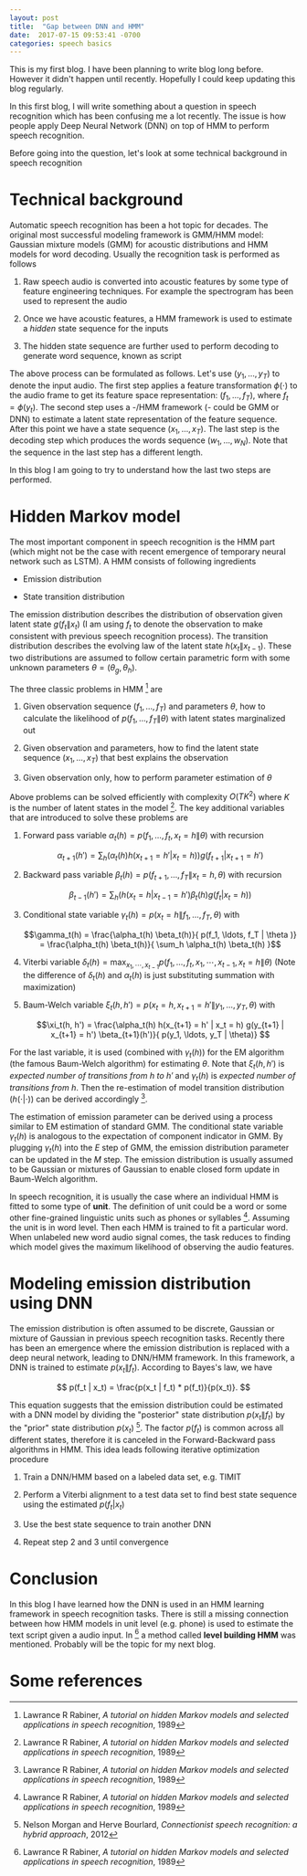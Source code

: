 ```yaml
---
layout: post
title:  "Gap between DNN and HMM"
date:  2017-07-15 09:53:41 -0700
categories: speech basics
---
```


This is my first blog. I have been planning to write blog long
before. However it didn't happen until recently. Hopefully I could
keep updating this blog regularly.

In this first blog, I will write something about a question in speech
recognition which has been confusing me a lot recently. The issue is
how people apply Deep Neural Network (DNN) on top of HMM to perform
speech recognition.

Before going into the question, let's look at some technical
background in speech recognition

# Technical background

Automatic speech recognition has been a hot topic for decades. The
original most successful modeling framework is GMM/HMM model: Gaussian
mixture models (GMM) for acoustic distributions and HMM models for
word decoding. Usually the recognition task is performed as follows

1. Raw speech audio is converted into acoustic features by some type
   of feature engineering techniques. For example the spectrogram has
   been used to represent the audio
	
2. Once we have acoustic features, a HMM framework is used to estimate
   a *hidden* state sequence for the inputs
	
3. The hidden state sequence are further used to perform decoding to
   generate word sequence, known as script

The above process can be formulated as follows. Let's use $(y_1,
\dots, y_T)$ to denote the input audio. The first step applies a
feature transformation $\phi(\cdot)$ to the audio frame to get its
feature space representation: $(f_1, \ldots, f_T)$, where $f_t =
\phi(y_t)$. The second step uses a -/HMM framework (- could be GMM or
DNN) to estimate a latent state representation of the feature
sequence. After this point we have a state sequence $(x_1, \ldots,
x_T)$. The last step is the decoding step which produces the words
sequence $(w_1, \ldots, w_N)$. Note that the sequence in the last step
has a different length.

In this blog I am going to try to understand how the last two steps
are performed.

# Hidden Markov model

The most important component in speech recognition is the HMM part
(which might not be the case with recent emergence of temporary neural
network such as LSTM). A HMM consists of following ingredients

* Emission distribution

* State transition distribution

The emission distribution describes the distribution of observation
given latent state $g(f_t \| x_t)$ (I am using $f_t$ to denote the
observation to make consistent with previous speech recognition
process). The transition distribution describes the evolving law of
the latent state $h(x_t \| x_{t-1})$. These two distributions are
assumed to follow certain parametric form with some unknown parameters
$\theta = (\theta_g, \theta_h)$.

The three classic problems in HMM [^ref1] are 

1. Given observation sequence $(f_1, \ldots, f_T)$ and parameters
   $\theta$, how to calculate the likelihood of $p(f_1, \ldots, f_T \|
   \theta)$ with latent states marginalized out

2. Given observation and parameters, how to find the latent state
   sequence $(x_1, \ldots, x_T)$ that best explains the observation

3. Given observation only, how to perform parameter estimation of
   $\theta$

Above problems can be solved efficiently with complexity $O(TK^2)$
where $K$ is the number of latent states in the model [^ref1]. The key
additional variables that are introduced to solve these problems are

1. Forward pass variable $\alpha_t(h) = p(f_1, \ldots, f_t, x_t = h \|
   \theta)$ with recursion

	$$\alpha_{t+1}(h') = \sum_h \big( \alpha_t(h) h(x_{t+1} = h' | x_t
    = h) \big) g(f_{t+1} | x_{t+1} = h')$$

2. Backward pass variable $\beta_t(h) = p(f_{t+1}, \ldots, f_T \| x_t
   = h, \theta)$ with recursion

	$$\beta_{t-1}(h') = \sum_h \big( h(x_t = h | x_{t-1} = h')
    \beta_t(h) g(f_t | x_t = h) \big)$$

3. Conditional state variable $\gamma_t(h) = p(x_t = h \| f_1, \ldots,
   f_T, \theta)$ with
   
   $$\gamma_t(h) = \frac{\alpha_t(h) \beta_t(h)}{ p(f_1, \ldots, f_T |
   \theta )} = \frac{\alpha_t(h) \beta_t(h)}{ \sum_h \alpha_t(h)
   \beta_t(h) }$$
   
4. Viterbi variable $\delta_t(h) = \max_{x_1, \cdots, x_{t-1}} p(f_1,
   \ldots, f_t, x_1, \cdots, x_{t-1}, x_t = h \| \theta)$ (Note the
   difference of $\delta_t(h)$ and $\alpha_t(h)$ is just substituting
   summation with maximization)

5. Baum-Welch variable $\xi_t(h, h') = p(x_t = h, x_{t+1} = h' \| y_1,
   \ldots, y_T, \theta)$ with

	$$\xi_t(h, h') = \frac{\alpha_t(h) h(x_{t+1} = h' | x_t = h)
    g(y_{t+1} | x_{t+1} = h') \beta_{t+1}(h')}{ p(y_1, \ldots, y_T |
    \theta)} $$

For the last variable, it is used (combined with $\gamma_t(h)$) for
the EM algorithm (the famous Baum-Welch algorithm) for estimating
$\theta$. Note that $\xi_t(h, h')$ is *expected number of transitions
from $h$ to $h'$* and $\gamma_t(h)$ is *expected number of transitions
from $h$*. Then the re-estimation of model transition distribution
($h(\cdot | \cdot))$ can be derived accordingly [^ref1].

The estimation of emission parameter can be derived using a process
similar to EM estimation of standard GMM. The conditional state
variable $\gamma_t(h)$ is analogous to the expectation of component
indicator in GMM. By plugging $\gamma_t(h)$ into the *E* step of
GMM, the emission distribution parameter can be updated in the *M*
step. The emission distribution is usually assumed to be Gaussian or
mixtures of Gaussian to enable closed form update in Baum-Welch
algorithm.

In speech recognition, it is usually the case where an individual HMM
is fitted to some type of **unit**. The definition of unit could be a
word or some other fine-grained linguistic units such as phones or
syllables [^ref1]. Assuming the unit is in word level. Then each HMM
is trained to fit a particular word. When unlabeled new word audio
signal comes, the task reduces to finding which model gives the
maximum likelihood of observing the audio features.

# Modeling emission distribution using DNN

The emission distribution is often assumed to be discrete, Gaussian or
mixture of Gaussian in previous speech recognition tasks. Recently
there has been an emergence where the emission distribution is replaced
with a deep neural network, leading to DNN/HMM framework. In this
framework, a DNN is trained to estimate $p(x_t \| f_t)$. According to
Bayes's law, we have

$$ p(f_t | x_t) = \frac{p(x_t | f_t) * p(f_t)}{p(x_t)}. $$

This equation suggests that the emission distribution could be
estimated with a DNN model by dividing the "posterior" state
distribution $p(x_t \| f_t)$ by the "prior" state distribution
$p(x_t)$ [^ref2]. The factor $p(f_t)$ is common across all different
states, therefore it is canceled in the Forward-Backward pass
algorithms in HMM. This idea leads following iterative optimization
procedure

1. Train a DNN/HMM based on a labeled data set, e.g. TIMIT

2. Perform a Viterbi alignment to a test data set to find best state
   sequence using the estimated $p(f_t | x_t)$

3. Use the best state sequence to train another DNN

4. Repeat step 2 and 3 until convergence


# Conclusion

In this blog I have learned how the DNN is used in an HMM learning
framework in speech recognition tasks. There is still a missing
connection between how HMM models in unit level (e.g. phone) is used
to estimate the text script given a audio input. In [^ref1] a method
called **level building HMM** was mentioned. Probably will be the
topic for my next blog.


# Some references


[^ref1]: Lawrance R Rabiner, *A tutorial on hidden Markov models and
    selected applications in speech recognition*, 1989

[^ref2]: Nelson Morgan and Herve Bourlard, *Connectionist speech
    recognition: a hybrid approach*, 2012

[^ref3]: Geoffrey Hinton *et. al* *Deep neural networks for acoustic
    modeling in speech recognition*, 2012



